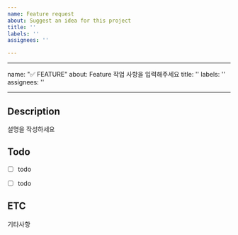 ```yaml
---
name: Feature request
about: Suggest an idea for this project
title: ''
labels: ''
assignees: ''

---
```


---
name: "✅ FEATURE"
about: Feature 작업 사항을 입력해주세요
title: ''
labels: ''
assignees: ''

---

## Description
설명을 작성하세요


## Todo
- [ ] todo
- [ ] todo


## ETC
기타사항
